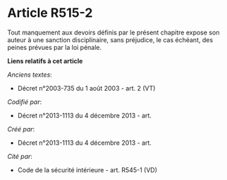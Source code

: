 # Article R515-2

Tout manquement aux devoirs définis par le présent chapitre expose son auteur à une sanction disciplinaire, sans préjudice,
le cas échéant, des peines prévues par la loi pénale.

**Liens relatifs à cet article**

_Anciens textes_:

  - Décret n°2003-735 du 1 août 2003 - art. 2 (VT)

_Codifié par_:

  - Décret n°2013-1113 du 4 décembre 2013 - art.

_Créé par_:

  - Décret n°2013-1113 du 4 décembre 2013 - art.

_Cité par_:

  - Code de la sécurité intérieure - art. R545-1 (VD)
